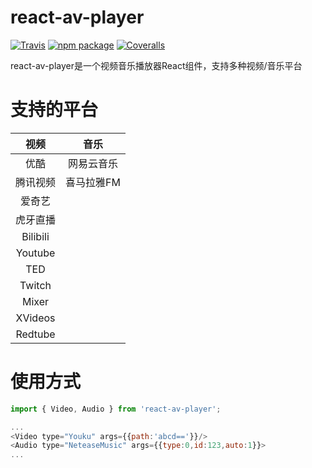 # react-av-player

[![Travis][build-badge]][build]
[![npm package][npm-badge]][npm]
[![Coveralls][coveralls-badge]][coveralls]

react-av-player是一个视频音乐播放器React组件，支持多种视频/音乐平台

# 支持的平台
|视频|音乐|
|:--:|:--:|
|优酷|网易云音乐|
|腾讯视频|喜马拉雅FM|
|爱奇艺||
|虎牙直播||
|Bilibili||
|Youtube||
|TED||
|Twitch||
|Mixer||
|XVideos||
|Redtube||

# 使用方式
```javascript
import { Video, Audio } from 'react-av-player';

...
<Video type="Youku" args={{path:'abcd=='}}/>
<Audio type="NeteaseMusic" args={{type:0,id:123,auto:1}}>
...
```


[build-badge]: https://img.shields.io/travis/liziyi0914/react-av-player/master.svg
[build]: https://travis-ci.org/liziyi0914/react-av-player

[npm-badge]: https://img.shields.io/npm/v/react-av-player.svg
[npm]: https://www.npmjs.org/package/react-av-player

[coveralls-badge]: https://coveralls.io/repos/github/liziyi0914/react-av-player/badge.svg?branch=master
[coveralls]: https://coveralls.io/github/liziyi0914/react-av-player?branch=master
